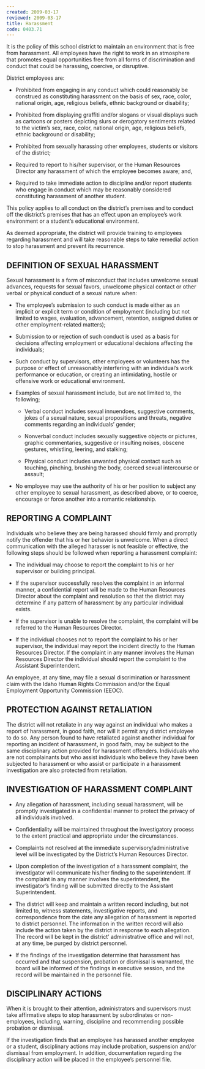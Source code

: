 ```yaml
---
created: 2009-03-17
reviewed: 2009-03-17
title: Harassment
code: 0403.71
---
```



It is the policy of this school district to maintain an environment that is free from harassment. All employees have the right to work in an atmosphere that promotes equal opportunities free from all forms of discrimination and conduct that could be harassing, coercive, or disruptive.

District employees are:


- Prohibited from engaging in any conduct which could reasonably be construed as constituting harassment on the basis of sex, race, color, national origin, age, religious beliefs, ethnic background or disability;


- Prohibited from displaying graffiti and/or slogans or visual displays such as cartoons or posters depicting slurs or derogatory sentiments related to the victim’s sex, race, color, national origin, age, religious beliefs, ethnic background or disability;


- Prohibited from sexually harassing other employees, students or visitors of the district;


- Required to report to his/her supervisor, or the Human Resources Director any harassment of which the employee becomes aware; and,


- Required to take immediate action to discipline and/or report students who engage in conduct which may be reasonably considered constituting harassment of another student.

This policy applies to all conduct on the district’s premises and to conduct off the district’s premises that has an effect upon an employee’s work environment or a student’s educational environment.

As deemed appropriate, the district will provide training to employees regarding harassment and will take reasonable steps to take remedial action to stop harassment and prevent its recurrence.

## DEFINITION OF SEXUAL HARASSMENT

Sexual harassment is a form of misconduct that includes unwelcome sexual advances, requests for sexual favors, unwelcome physical contact or other verbal or physical conduct of a sexual nature when:


- The employee’s submission to such conduct is made either as an implicit or explicit term or condition of employment (including but not limited to wages, evaluation, advancement, retention, assigned duties or other employment-related matters);


- Submission to or rejection of such conduct is used as a basis for decisions affecting employment or educational decisions affecting the individuals;


- Such conduct by supervisors, other employees or volunteers has the purpose or effect of unreasonably interfering with an individual’s work performance or education, or creating an intimidating, hostile or offensive work or educational environment.


- Examples of sexual harassment include, but are not limited to, the following;


    - Verbal conduct includes sexual innuendoes, suggestive comments, jokes of a sexual nature, sexual     propositions and threats, negative comments regarding an individuals’ gender;


    - Nonverbal conduct includes sexually suggestive objects or pictures, graphic commentaries, suggestive or     insulting noises, obscene gestures, whistling, leering, and stalking;


    - Physical conduct includes unwanted physical contact such as touching, pinching, brushing the body,     coerced sexual intercourse or assault;


- No employee may use the authority of his or her position to subject any other employee to sexual harassment, as described above, or to coerce, encourage or force another into a romantic relationship.

## REPORTING A COMPLAINT

Individuals who believe they are being harassed should firmly and promptly notify the offender that his or her behavior is unwelcome. When a direct communication with the alleged harasser is not feasible or effective, the following steps should be followed when reporting a harassment complaint:


- The individual may choose to report the complaint to his or her supervisor or building principal.


- If the supervisor successfully resolves the complaint in an informal manner, a confidential report will be made to the Human Resources Director about the complaint and resolution so that the district may determine if any pattern of harassment by any particular individual exists.


- If the supervisor is unable to resolve the complaint, the complaint will be referred to the Human Resources Director.


- If the individual chooses not to report the complaint to his or her supervisor, the individual may report the incident directly to the Human Resources Director. If the complaint in any manner involves the Human Resources Director the individual should report the complaint to the Assistant Superintendent.

An employee, at any time, may file a sexual discrimination or harassment claim with the Idaho Human Rights Commission and/or the Equal Employment Opportunity Commission (EEOC).

## PROTECTION AGAINST RETALIATION

The district will not retaliate in any way against an individual who makes a report of harassment, in good faith, nor will it permit any district employee to do so. Any person found to have retaliated against another individual for reporting an incident of harassment, in good faith, may be subject to the same disciplinary action provided for harassment offenders. Individuals who are not complainants but who assist individuals who believe they have been subjected to harassment or who assist or participate in a harassment investigation are also protected from retaliation.

## INVESTIGATION OF HARASSMENT COMPLAINT


- Any allegation of harassment, including sexual harassment, will be promptly investigated in a confidential manner to protect the privacy of all individuals involved.


- Confidentiality will be maintained throughout the investigatory process to the extent practical and appropriate under the circumstances.


- Complaints not resolved at the immediate supervisory/administrative level will be investigated by the District’s Human Resources Director.


- Upon completion of the investigation of a harassment complaint, the investigator will communicate his/her finding to the superintendent. If the complaint in any manner involves the superintendent, the investigator’s finding will be submitted directly to the Assistant Superintendent.


- The district will keep and maintain a written record including, but not limited to, witness statements, investigative reports, and correspondence from the date any allegation of harassment is reported to district personnel. The information in the written record will also include the action taken by the district in response to each allegation. The record will be kept in the district’ administrative office and will not, at any time, be purged by district personnel.


- If the findings of the investigation determine that harassment has occurred and that suspension, probation or dismissal is warranted, the board will be informed of the findings in executive session, and the record will be maintained in the personnel file.

## DISCIPLINARY ACTIONS

When it is brought to their attention, administrators and supervisors must take affirmative steps to stop harassment by subordinates or non-employees, including, warning, discipline and recommending possible probation or dismissal.

If the investigation finds that an employee has harassed another employee or a student, disciplinary actions may include probation, suspension and/or dismissal from employment. In addition, documentation regarding the disciplinary action will be placed in the employee’s personnel file.


